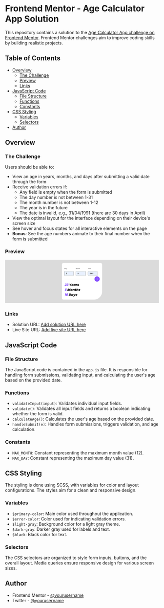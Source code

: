 # Frontend Mentor - Age Calculator App Solution

This repository contains a solution to the [Age Calculator App challenge on Frontend Mentor](https://www.frontendmentor.io/challenges/age-calculator-app-dF9DFFpj-Q). Frontend Mentor challenges aim to improve coding skills by building realistic projects.

## Table of Contents

- [Overview](#overview)
  - [The Challenge](#the-challenge)
  - [Preview](#preview)
  - [Links](#links)
- [JavaScript Code](#javascript-code)
  - [File Structure](#file-structure)
  - [Functions](#functions)
  - [Constants](#constants)
- [CSS Styling](#css-styling)
  - [Variables](#variables)
  - [Selectors](#selectors)
- [Author](#author)

## Overview

### The Challenge

Users should be able to:

- View an age in years, months, and days after submitting a valid date through the form
- Receive validation errors if:
  - Any field is empty when the form is submitted
  - The day number is not between 1-31
  - The month number is not between 1-12
  - The year is in the future
  - The date is invalid, e.g., 31/04/1991 (there are 30 days in April)
- View the optimal layout for the interface depending on their device's screen size
- See hover and focus states for all interactive elements on the page
- **Bonus**: See the age numbers animate to their final number when the form is submitted

### Preview

![Solution Preview](./assets/images/127.0.0.1_5500_%20(1).png)

### Links

- Solution URL: [Add solution URL here](https://your-solution-url.com)
- Live Site URL: [Add live site URL here](https://your-live-site-url.com)

## JavaScript Code

### File Structure

The JavaScript code is contained in the `app.js` file. It is responsible for handling form submissions, validating input, and calculating the user's age based on the provided date.

### Functions

- `validateInput(input)`: Validates individual input fields.
- `validate()`: Validates all input fields and returns a boolean indicating whether the form is valid.
- `calculateAge()`: Calculates the user's age based on the provided date.
- `handleSubmit(e)`: Handles form submissions, triggers validation, and age calculation.

### Constants

- `MAX_MONTH`: Constant representing the maximum month value (12).
- `MAX_DAY`: Constant representing the maximum day value (31).

## CSS Styling

The styling is done using SCSS, with variables for color and layout configurations. The styles aim for a clean and responsive design.

### Variables

- `$primary-color`: Main color used throughout the application.
- `$error-color`: Color used for indicating validation errors.
- `$light-gray`: Background color for a light gray theme.
- `$dark-gray`: Darker gray used for labels and text.
- `$black`: Black color for text.

### Selectors

The CSS selectors are organized to style form inputs, buttons, and the overall layout. Media queries ensure responsive design for various screen sizes.

## Author

- Frontend Mentor - [@yourusername](https://www.frontendmentor.io/profile/yourusername)
- Twitter - [@yourusername](https://www.twitter.com/yourusername)

